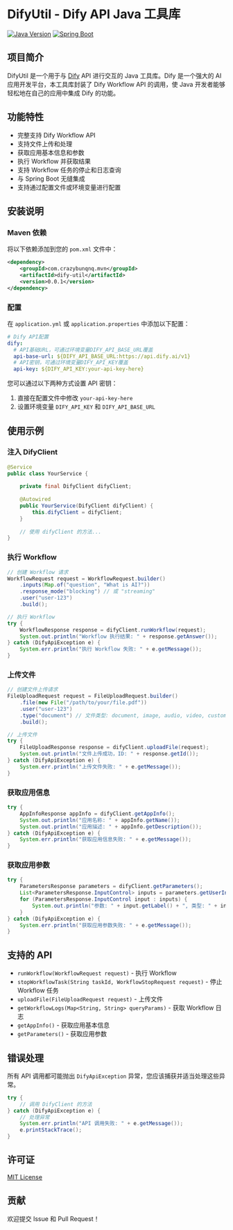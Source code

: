 # DifyUtil - Dify API Java 工具库

[![Java Version](https://img.shields.io/badge/Java-8%2B-blue.svg)](https://www.oracle.com/java/)
[![Spring Boot](https://img.shields.io/badge/Spring%20Boot-2.7.14-brightgreen.svg)](https://spring.io/projects/spring-boot)

## 项目简介

DifyUtil 是一个用于与 [Dify](https://dify.ai) API 进行交互的 Java 工具库。Dify 是一个强大的 AI 应用开发平台，本工具库封装了 Dify Workflow API 的调用，使 Java 开发者能够轻松地在自己的应用中集成 Dify 的功能。

## 功能特性

- 完整支持 Dify Workflow API
- 支持文件上传和处理
- 获取应用基本信息和参数
- 执行 Workflow 并获取结果
- 支持 Workflow 任务的停止和日志查询
- 与 Spring Boot 无缝集成
- 支持通过配置文件或环境变量进行配置

## 安装说明

### Maven 依赖

将以下依赖添加到您的 `pom.xml` 文件中：

```xml
<dependency>
    <groupId>com.crazybunqnq.mvn</groupId>
    <artifactId>dify-util</artifactId>
    <version>0.0.1</version>
</dependency>
```

### 配置

在 `application.yml` 或 `application.properties` 中添加以下配置：

```yaml
# Dify API配置
dify:
  # API基础URL，可通过环境变量DIFY_API_BASE_URL覆盖
  api-base-url: ${DIFY_API_BASE_URL:https://api.dify.ai/v1}
  # API密钥，可通过环境变量DIFY_API_KEY覆盖
  api-key: ${DIFY_API_KEY:your-api-key-here}
```

您可以通过以下两种方式设置 API 密钥：
1. 直接在配置文件中修改 `your-api-key-here`
2. 设置环境变量 `DIFY_API_KEY` 和 `DIFY_API_BASE_URL`

## 使用示例

### 注入 DifyClient

```java
@Service
public class YourService {
    
    private final DifyClient difyClient;
    
    @Autowired
    public YourService(DifyClient difyClient) {
        this.difyClient = difyClient;
    }
    
    // 使用 difyClient 的方法...
}
```

### 执行 Workflow

```java
// 创建 Workflow 请求
WorkflowRequest request = WorkflowRequest.builder()
    .inputs(Map.of("question", "What is AI?"))
    .response_mode("blocking") // 或 "streaming"
    .user("user-123")
    .build();

// 执行 Workflow
try {
    WorkflowResponse response = difyClient.runWorkflow(request);
    System.out.println("Workflow 执行结果: " + response.getAnswer());
} catch (DifyApiException e) {
    System.err.println("执行 Workflow 失败: " + e.getMessage());
}
```

### 上传文件

```java
// 创建文件上传请求
FileUploadRequest request = FileUploadRequest.builder()
    .file(new File("/path/to/your/file.pdf"))
    .user("user-123")
    .type("document") // 文件类型: document, image, audio, video, custom
    .build();

// 上传文件
try {
    FileUploadResponse response = difyClient.uploadFile(request);
    System.out.println("文件上传成功，ID: " + response.getId());
} catch (DifyApiException e) {
    System.err.println("上传文件失败: " + e.getMessage());
}
```

### 获取应用信息

```java
try {
    AppInfoResponse appInfo = difyClient.getAppInfo();
    System.out.println("应用名称: " + appInfo.getName());
    System.out.println("应用描述: " + appInfo.getDescription());
} catch (DifyApiException e) {
    System.err.println("获取应用信息失败: " + e.getMessage());
}
```

### 获取应用参数

```java
try {
    ParametersResponse parameters = difyClient.getParameters();
    List<ParametersResponse.InputControl> inputs = parameters.getUserInputForm();
    for (ParametersResponse.InputControl input : inputs) {
        System.out.println("参数: " + input.getLabel() + ", 类型: " + input.getType());
    }
} catch (DifyApiException e) {
    System.err.println("获取应用参数失败: " + e.getMessage());
}
```

## 支持的 API

- `runWorkflow(WorkflowRequest request)` - 执行 Workflow
- `stopWorkflowTask(String taskId, WorkflowStopRequest request)` - 停止 Workflow 任务
- `uploadFile(FileUploadRequest request)` - 上传文件
- `getWorkflowLogs(Map<String, String> queryParams)` - 获取 Workflow 日志
- `getAppInfo()` - 获取应用基本信息
- `getParameters()` - 获取应用参数

## 错误处理

所有 API 调用都可能抛出 `DifyApiException` 异常，您应该捕获并适当处理这些异常。

```java
try {
    // 调用 DifyClient 的方法
} catch (DifyApiException e) {
    // 处理异常
    System.err.println("API 调用失败: " + e.getMessage());
    e.printStackTrace();
}
```

## 许可证

[MIT License](LICENSE)

## 贡献

欢迎提交 Issue 和 Pull Request！